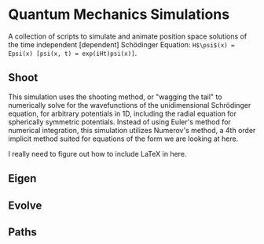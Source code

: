 # Quantum Mechanics Simulations
A collection of scripts to simulate and animate position space solutions of the time independent [dependent] Sch&ouml;dinger Equation: `H$\psi$(x) = Epsi(x) [psi(x, t) = exp(iHt)psi(x)]`.

## Shoot
This simulation uses the shooting method, or "wagging the tail" to numerically solve for the wavefunctions of the unidimensional Schr&ouml;dinger equation, for arbitrary potentials in 1D, including the radial equation for spherically symmetric potentials.  Instead of using Euler's method for numerical integration, this simulation utilizes Numerov's method, a 4th order implicit method suited for equations of the form we are looking at here.

I really need to figure out how to include LaTeX in here.

## Eigen


## Evolve

## Paths

